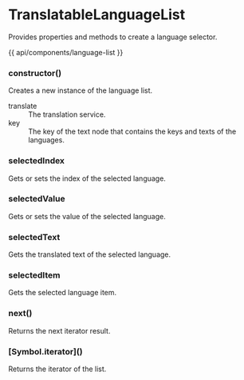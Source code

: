 <!-- ======================================================================
--- Search engine
title:          TranslatableLanguageList
keywords:       TranslatableLanguageList
description:    TranslatableLanguageList.
--- Menu system
order:          30
text:           TranslatableLanguageList
hidden:         false
umbel:          false
--- Page properties
id:             
document:       
layout:         layout-2-left
$-left:         #side-menu
searchable:     true
--- Side menu
side-menu-root:     /api
side-menu-header:   API
side-menu-top:      
side-menu-depth:    2
======================================================================= -->

# TranslatableLanguageList

Provides properties and methods to create a language selector.

{{ api/components/language-list }}

### constructor()

Creates a new instance of the language list.

<dl>
  <dt>translate</dt>
  <dd>The translation service.</dd>
  <dt>key</dt>
  <dd>The key of the text node that contains the keys and texts of the languages.</dd>
</dl>

### selectedIndex

Gets or sets the index of the selected language.

### selectedValue

Gets or sets the value of the selected language.

### selectedText

Gets the translated text of the selected language.

### selectedItem

Gets the selected language item.

### next()

<span class="code">Returns</span> the next iterator result.

### \[Symbol.iterator]()

<span class="code">Returns</span> the iterator of the list.

